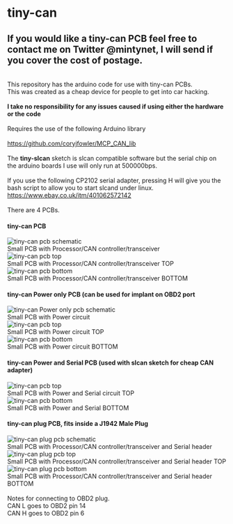 # tiny-can
## If you would like a tiny-can PCB feel free to contact me on Twitter @mintynet, I will send if you cover the cost of postage.
<br>This repository has the arduino code for use with tiny-can PCBs.
<br>This was created as a cheap device for people to get into car hacking.
<br><br><b>I take no responsibility for any issues caused if using either the hardware or the code</b>
<br><br>Requires the use of the following Arduino library
<br><br>https://github.com/coryjfowler/MCP_CAN_lib
<br><br>The <b>tiny-slcan</b> sketch is slcan compatible software but the serial chip on the arduino boards I use will only run at 500000bps.
<br><br>If you use the following CP2102 serial adapter, pressing H will give you the bash script to allow you to start slcand under linux.
https://www.ebay.co.uk/itm/401062572142
<br><br>There are 4 PCBs.
#### tiny-can PCB
![tiny-can pcb schematic](Schematic_tiny-can-pcb.png)
<br>Small PCB with Processor/CAN controller/transceiver<br>
![tiny-can pcb top](tiny-can-pcb-top.png)
<br>Small PCB with Processor/CAN controller/transceiver TOP<br>
![tiny-can pcb bottom](tiny-can-pcb-bottom.png)
<br>Small PCB with Processor/CAN controller/transceiver BOTTOM<br>
#### tiny-can Power only PCB (can be used for implant on OBD2 port
![tiny-can Power only pcb schematic](Schematic_power-obd2.png)
<br>Small PCB with Power circuit<br>
![tiny-can pcb top](power-only-top.png)
<br>Small PCB with Power circuit TOP<br>
![tiny-can pcb bottom](power-only-bottom.png)
<br>Small PCB with Power circuit BOTTOM<br>
#### tiny-can Power and Serial PCB (used with slcan sketch for cheap CAN adapter)
![tiny-can pcb top](power+serial-top.png)
<br>Small PCB with Power and Serial circuit TOP<br>
![tiny-can pcb bottom](power+serial-bottom.png)
<br>Small PCB with Power and Serial BOTTOM<br>
#### tiny-can plug PCB, fits inside a J1942 Male Plug
![tiny-can plug pcb schematic](Schematic_tiny-can-plug-pcb.png)
<br>Small PCB with Processor/CAN controller/transceiver and Serial header<br>
![tiny-can plug pcb top](tiny-can-plug-pcb-top.png)
<br>Small PCB with Processor/CAN controller/transceiver and Serial header TOP<br>
![tiny-can plug pcb bottom](tiny-can-plug-pcb-bottom.png)
<br>Small PCB with Processor/CAN controller/transceiver and Serial header BOTTOM<br>
<br>Notes for connecting to OBD2 plug.
<br>CAN L goes to OBD2 pin 14
<br>CAN H goes to OBD2 pin 6
